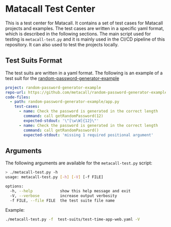 # Matacall Test Center
This is a test center for Matacall. It contains a set of test cases for Matacall projects and examples. The test cases are written in a specific yaml format, which is described in the following sections.
The main script used for testing is `metacall-test.py` and it is mainly used in the CI/CD pipeline of this repository. It can also used to test the projects locally.

## Test Suits Format
The test suits are written in a yaml format. The following is an example of a test suit for the [random-password-generator-example](https://github.com/metacall/random-password-generator-example)
```yaml
project: random-password-generator-example
repo-url: https://github.com/metacall/random-password-generator-example
code-files:
  - path: random-password-generator-example/app.py
    test-cases:
      - name: Check the password is generated in the correct length
        command: call getRandomPassword(12)
        expected-stdout: '\"[\w\W]{12}\"'
      - name: Check the password is generated in the correct length
        command: call getRandomPassword()
        expected-stdout: 'missing 1 required positional argument'
``` 

## Arguments
The following arguments are available for the `metacall-test.py` script:
```bash
> ./metacall-test.py -h
usage: metacall-test.py [-h] [-V] [-f FILE]

options:
  -h, --help            show this help message and exit
  -V, --verbose         increase output verbosity
  -f FILE, --file FILE  the test suite file name
```
Example:
```bash
./metacall-test.py -f  test-suits/test-time-app-web.yaml -V
```